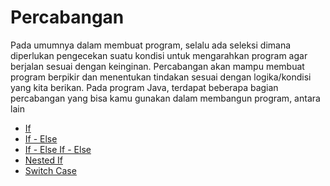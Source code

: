 # Percabangan

Pada umumnya dalam membuat program, selalu ada seleksi dimana diperlukan pengecekan suatu kondisi untuk mengarahkan program agar berjalan sesuai dengan keinginan. Percabangan akan mampu membuat program berpikir dan menentukan tindakan sesuai dengan logika/kondisi yang kita berikan. Pada program Java, terdapat beberapa bagian percabangan yang bisa kamu gunakan dalam membangun program, antara lain

- [If]()
- [If - Else]()
- [If - Else If - Else](https://github.com/bellshade/Java/tree/main/learn/basic/StrukturKontrol/Percabangan/If_ElseIf_Else)
- [Nested If]()
- [Switch Case]()